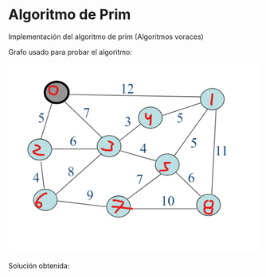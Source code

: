 # Algoritmo de Prim 
Implementación del algoritmo de prim (Algoritmos voraces)

Grafo usado para probar el algoritmo:

![Grafo de prueba](imagenes/grafo_pruebas.png)

Solución obtenida:

